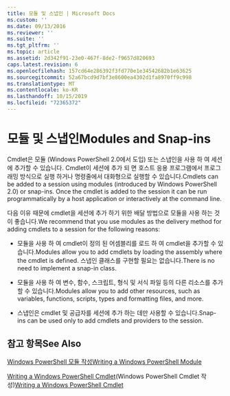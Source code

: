 ```yaml
---
title: 모듈 및 스냅인 | Microsoft Docs
ms.custom: ''
ms.date: 09/13/2016
ms.reviewer: ''
ms.suite: ''
ms.tgt_pltfrm: ''
ms.topic: article
ms.assetid: 2d342f91-23e0-467f-8de2-f9657d820693
caps.latest.revision: 6
ms.openlocfilehash: 157cd64e286392f3fd770e1e34542682b1e63625
ms.sourcegitcommit: 52a67bcd9d7bf3e8600ea4302d1fa8970ff9c998
ms.translationtype: MT
ms.contentlocale: ko-KR
ms.lasthandoff: 10/15/2019
ms.locfileid: "72365372"
---
```

# <a name="modules-and-snap-ins"></a><span data-ttu-id="01571-102">모듈 및 스냅인</span><span class="sxs-lookup"><span data-stu-id="01571-102">Modules and Snap-ins</span></span>

<span data-ttu-id="01571-103">Cmdlet은 모듈 (Windows PowerShell 2.0에서 도입) 또는 스냅인을 사용 하 여 세션에 추가할 수 있습니다. Cmdlet이 세션에 추가 되 면 호스트 응용 프로그램에서 프로그래밍 방식으로 실행 하거나 명령줄에서 대화형으로 실행할 수 있습니다.</span><span class="sxs-lookup"><span data-stu-id="01571-103">Cmdlets can be added to a session using modules (introduced by Windows PowerShell 2.0) or snap-ins. Once the cmdlet is added to the session it can be run programmatically by a host application or interactively at the command line.</span></span>

<span data-ttu-id="01571-104">다음 이유 때문에 cmdlet을 세션에 추가 하기 위한 배달 방법으로 모듈을 사용 하는 것이 좋습니다.</span><span class="sxs-lookup"><span data-stu-id="01571-104">We recommend that you use modules as the delivery method for adding cmdlets to a session for the following reasons:</span></span>

- <span data-ttu-id="01571-105">모듈을 사용 하 여 cmdlet이 정의 된 어셈블리를 로드 하 여 cmdlet을 추가할 수 있습니다.</span><span class="sxs-lookup"><span data-stu-id="01571-105">Modules allow you to add cmdlets by loading the assembly where the cmdlet is defined.</span></span> <span data-ttu-id="01571-106">스냅인 클래스를 구현할 필요는 없습니다.</span><span class="sxs-lookup"><span data-stu-id="01571-106">There is no need to implement a snap-in class.</span></span>

- <span data-ttu-id="01571-107">모듈을 사용 하 여 변수, 함수, 스크립트, 형식 및 서식 파일 등의 다른 리소스를 추가할 수 있습니다.</span><span class="sxs-lookup"><span data-stu-id="01571-107">Modules allow you to add other resources, such as variables, functions, scripts, types and formatting files, and more.</span></span>

- <span data-ttu-id="01571-108">스냅인은 cmdlet 및 공급자를 세션에 추가 하는 데만 사용할 수 있습니다.</span><span class="sxs-lookup"><span data-stu-id="01571-108">Snap-ins can be used only to add cmdlets and providers to the session.</span></span>

## <a name="see-also"></a><span data-ttu-id="01571-109">참고 항목</span><span class="sxs-lookup"><span data-stu-id="01571-109">See Also</span></span>

[<span data-ttu-id="01571-110">Windows PowerShell 모듈 작성</span><span class="sxs-lookup"><span data-stu-id="01571-110">Writing a Windows PowerShell Module</span></span>](../module/writing-a-windows-powershell-module.md)

<span data-ttu-id="01571-111">[Writing a Windows PowerShell Cmdlet](./writing-a-windows-powershell-cmdlet.md)(Windows PowerShell Cmdlet 작성)</span><span class="sxs-lookup"><span data-stu-id="01571-111">[Writing a Windows PowerShell Cmdlet](./writing-a-windows-powershell-cmdlet.md)</span></span>
